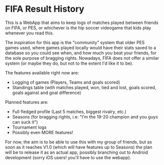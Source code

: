 # FIFA Result History

This is a WebApp that aims to keep logs of matches played between friends on FIFA, or PES, or whichever is the hip soccer videogame that kids play whenever you read this.

The inspiration for this app is the "community" system that older PES games used, where games played locally would have their stats saved to a database so you could see when, and how much you beat your friends, for the sole purpose of bragging rights.
Nowadays, FIFA does not offer a similar system (or maybe they do, but not to the extent I'd like it to be).

The features available right now are:

- Logging of games (Players, Teams and goals scored)
- Standings table (with matches played, won, tied and lost, goals scored, goals against and goal difference)

Planned features are:

- Full fledged profile (Last 5 matches, biggest rivalry, etc.)
- Seasons (for bragging rights, i.e: "I'm the 19-20 champion and you guys can suck it")
- Tournament logs
- Possibly even MORE features!

For now, the aim is to be able to use this with my group of friends, but as soon as it reaches V1.0 (which will have features up to Seasons) the plan will be to release it as an actual app, possibly branching out to Android development (sorry iOS users! you'll have to use the webapp).
